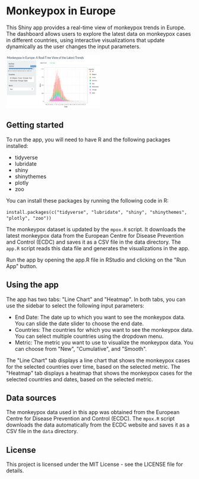 # Monkeypox in Europe

This Shiny app provides a real-time view of monkeypox trends in Europe. The dashboard allows users to explore the latest data on monkeypox cases in different countries, using interactive visualizations that update dynamically as the user changes the input parameters.

<img src="thumbnail.png" width="50%" height="50%">

## Getting started

To run the app, you will need to have R and the following packages installed:

- tidyverse
- lubridate
- shiny
- shinythemes
- plotly
- zoo

You can install these packages by running the following code in R:

```
install.packages(c("tidyverse", "lubridate", "shiny", "shinythemes", "plotly", "zoo"))
```

The monkeypox dataset is updated by the `mpox.R` script. It downloads the latest monkeypox data from the European Centre for Disease Prevention and Control (ECDC) and saves it as a CSV file in the data directory. The `app.R` script reads this data file and generates the visualizations in the app.

Run the app by opening the app.R file in RStudio and clicking on the "Run App" button.

## Using the app

The app has two tabs: "Line Chart" and "Heatmap". In both tabs, you can use the sidebar to select the following input parameters:

- End Date: The date up to which you want to see the monkeypox data. You can slide the date slider to choose the end date.
- Countries: The countries for which you want to see the monkeypox data. You can select multiple countries using the dropdown menu.
- Metric: The metric you want to use to visualize the monkeypox data. You can choose from "New", "Cumulative", and "Smooth".

The "Line Chart" tab displays a line chart that shows the monkeypox cases for the selected countries over time, based on the selected metric. The "Heatmap" tab displays a heatmap that shows the monkeypox cases for the selected countries and dates, based on the selected metric.

## Data sources

The monkeypox data used in this app was obtained from the European Centre for Disease Prevention and Control (ECDC). The `mpox.R` script downloads the data automatically from the ECDC website and saves it as a CSV file in the `data` directory.

## License

This project is licensed under the MIT License - see the LICENSE file for details.


